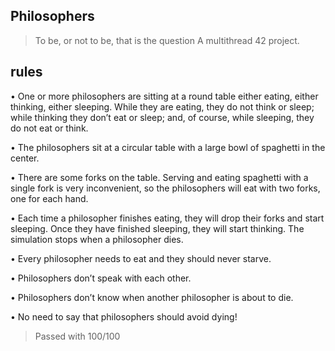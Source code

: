 ## Philosophers

 > To be, or not to be, that is the question
 A multithread 42 project.

 ## rules

 • One or more philosophers are sitting at a round table either eating, either thinking, either sleeping. While they are eating, they do not think or sleep; while thinking they don’t eat or sleep; and, of course, while sleeping, they do not eat or think.

 • The philosophers sit at a circular table with a large bowl of spaghetti in the center.

 • There are some forks on the table. Serving and eating spaghetti with a single fork
 is very inconvenient, so the philosophers will eat with two forks, one for each hand.

 • Each time a philosopher finishes eating, they will drop their forks and start sleeping. Once they have finished sleeping, they will start thinking. The simulation stops when a philosopher dies.

 • Every philosopher needs to eat and they should never starve.

 • Philosophers don’t speak with each other.

 • Philosophers don’t know when another philosopher is about to die.

 • No need to say that philosophers should avoid dying!
 
 

 > Passed with 100/100